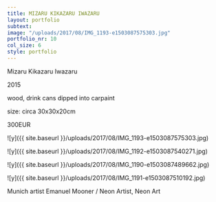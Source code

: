 ```yaml
---
title: MIZARU KIKAZARU IWAZARU
layout: portfolio
subtext: 
image: "/uploads/2017/08/IMG_1193-e1503087575303.jpg"
portfolio_nr: 10
col_size: 6
style: portfolio
---
```

Mizaru Kikazaru Iwazaru

2015

wood, drink cans dipped into carpaint

size: circa 30x30x20cm

300EUR

![y]({{ site.baseurl }}/uploads/2017/08/IMG_1193-e1503087575303.jpg)

![y]({{ site.baseurl }}/uploads/2017/08/IMG_1192-e1503087540271.jpg)

![y]({{ site.baseurl }}/uploads/2017/08/IMG_1190-e1503087489662.jpg)

![y]({{ site.baseurl }}/uploads/2017/08/IMG_1191-e1503087510192.jpg)


Munich artist Emanuel Mooner / Neon Artist, Neon Art
